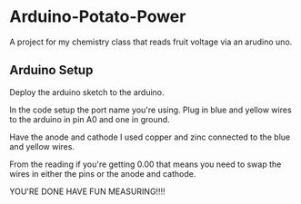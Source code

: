 # Arduino-Potato-Power

A project for my chemistry class that reads fruit voltage via an arudino uno.

## Arduino Setup

Deploy the arduino sketch to the arduino.


In the code setup the port name you're using.
Plug in blue and yellow wires to the arduino in pin A0 and one in ground.

Have the anode and cathode I used copper and zinc connected to the blue and yellow wires.

From the reading if you're getting 0.00 that means you need to swap the wires in either the pins or the anode and cathode.

YOU'RE DONE HAVE FUN MEASURING!!!!
